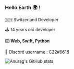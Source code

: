 ### Hello Earth 🌍 !

🇨🇭 Switzerland Developer

🕹️ 14 years old developer

⌨️ **Web, Swift, Python**

🥐 Discord username : C22#9618


![Anurag's GitHub stats](https://github-readme-stats.vercel.app/api?username=c22dev&show_icons=true&theme=transparent)
